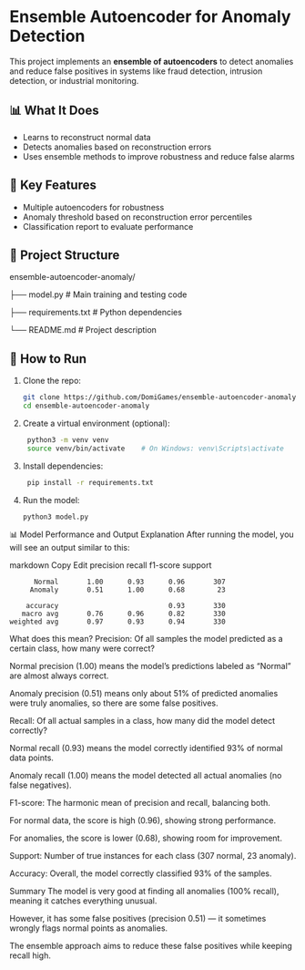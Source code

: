 
# Ensemble Autoencoder for Anomaly Detection

This project implements an **ensemble of autoencoders** to detect anomalies and reduce false positives in systems like fraud detection, intrusion detection, or industrial monitoring.

## 📊 What It Does
- Learns to reconstruct normal data
- Detects anomalies based on reconstruction errors
- Uses ensemble methods to improve robustness and reduce false alarms

## 🧠 Key Features
- Multiple autoencoders for robustness
- Anomaly threshold based on reconstruction error percentiles
- Classification report to evaluate performance

## 📁 Project Structure
ensemble-autoencoder-anomaly/

├── model.py # Main training and testing code

├── requirements.txt # Python dependencies

└── README.md # Project description

## 🚀 How to Run

1. Clone the repo:
    ```bash
    git clone https://github.com/DomiGames/ensemble-autoencoder-anomaly.git
    cd ensemble-autoencoder-anomaly
    ```

2. Create a virtual environment (optional):
   ```bash
    python3 -m venv venv
    source venv/bin/activate    # On Windows: venv\Scripts\activate
   ```

4. Install dependencies:
   ```bash
    pip install -r requirements.txt
   ```

5. Run the model:
    ```bash
    python3 model.py
    ```

📊 Model Performance and Output Explanation
After running the model, you will see an output similar to this:

markdown
Copy
Edit
              precision    recall  f1-score   support

          Normal       1.00      0.93      0.96       307
         Anomaly       0.51      1.00      0.68        23

        accuracy                           0.93       330
       macro avg       0.76      0.96      0.82       330
    weighted avg       0.97      0.93      0.94       330

What does this mean?
Precision: Of all samples the model predicted as a certain class, how many were correct?

Normal precision (1.00) means the model’s predictions labeled as “Normal” are almost always correct.

Anomaly precision (0.51) means only about 51% of predicted anomalies were truly anomalies, so there are some false positives.

Recall: Of all actual samples in a class, how many did the model detect correctly?

Normal recall (0.93) means the model correctly identified 93% of normal data points.

Anomaly recall (1.00) means the model detected all actual anomalies (no false negatives).

F1-score: The harmonic mean of precision and recall, balancing both.

For normal data, the score is high (0.96), showing strong performance.

For anomalies, the score is lower (0.68), showing room for improvement.

Support: Number of true instances for each class (307 normal, 23 anomaly).

Accuracy: Overall, the model correctly classified 93% of the samples.

Summary
The model is very good at finding all anomalies (100% recall), meaning it catches everything unusual.

However, it has some false positives (precision 0.51) — it sometimes wrongly flags normal points as anomalies.

The ensemble approach aims to reduce these false positives while keeping recall high.
